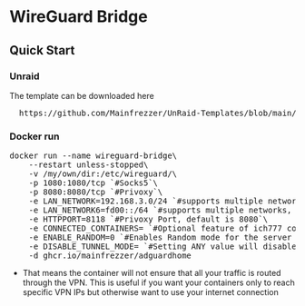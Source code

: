 # WireGuard Bridge

## Quick Start

### Unraid
The template can be downloaded here
<pre>
  https://github.com/Mainfrezzer/UnRaid-Templates/blob/main/mainfrezzer-wg-bridge.xml
</pre>

### Docker run
<pre>
docker run --name wireguard-bridge\
    --restart unless-stopped\
    -v /my/own/dir:/etc/wireguard/\
    -p 1080:1080/tcp `#Socks5`\
    -p 8080:8080/tcp `#Privoxy`\
    -e LAN_NETWORK=192.168.3.0/24 `#supports multiple networks, use "," as divider`\
    -e LAN_NETWORK6=fd00::/64 `#supports multiple networks, use "," as divider`\
    -e HTTPPORT=8118 `#Privoxy Port, default is 8080`\
    -e CONNECTED_CONTAINERS= `#Optional feature of ich777 container`\
    -e ENABLE_RANDOM=0 `#Enables Random mode for the server chosen, picks a file from /etc/wireguard at random`\
    -e DISABLE_TUNNEL_MODE= `#Setting ANY value will disable the VPN tunnel enforcement.*`\
    -d ghcr.io/mainfrezzer/adguardhome
</pre>

* That means the container will not ensure that all your traffic is routed through the VPN. This is useful if you want your containers only to reach specific VPN IPs but otherwise want to use your internet connection
